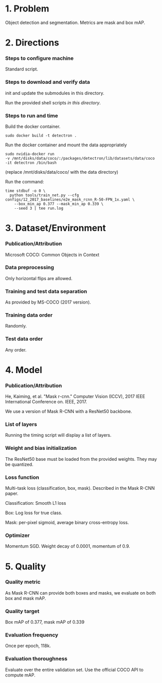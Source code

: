 # 1. Problem
Object detection and segmentation. Metrics are mask and box mAP.

# 2. Directions
### Steps to configure machine
Standard script.

### Steps to download and verify data
init and update the submodules in this directory.

Run the provided shell scripts *in this directory*.

### Steps to run and time
Build the docker container.

```
sudo docker build -t detectron .
```

Run the docker container and mount the data appropriately

```
sudo nvidia-docker run
-v /mnt/disks/data/coco/:/packages/detectron/lib/datasets/data/coco
-it detectron /bin/bash
```

(replace /mnt/disks/data/coco/ with the data directory)

Run the command:
```
time stdbuf -o 0 \
  python tools/train_net.py --cfg configs/12_2017_baselines/e2e_mask_rcnn_R-50-FPN_1x.yaml \
    --box_min_ap 0.377 --mask_min_ap 0.339 \
    --seed 3 | tee run.log
 ```

# 3. Dataset/Environment
### Publication/Attribution
Microsoft COCO: Common Objects in Context

### Data preprocessing
Only horizontal flips are allowed.

### Training and test data separation
As provided by MS-COCO (2017 version).

### Training data order
Randomly.

### Test data order
Any order.

# 4. Model
### Publication/Attribution
He, Kaiming, et al. "Mask r-cnn." Computer Vision (ICCV), 2017 IEEE International Conference on.
IEEE, 2017.

We use a version of Mask R-CNN with a ResNet50 backbone.

### List of layers 
Running the timing script will display a list of layers.

### Weight and bias initialization
The ResNet50 base must be loaded from the provided weights. They may be quantized.

### Loss function
Multi-task loss (classification, box, mask). Described in the Mask R-CNN paper.

Classification: Smooth L1 loss

Box: Log loss for true class.

Mask: per-pixel sigmoid, average binary cross-entropy loss.

### Optimizer
Momentum SGD. Weight decay of 0.0001, momentum of 0.9.

# 5. Quality
### Quality metric
As Mask R-CNN can provide both boxes and masks, we evaluate on both box and mask mAP.

### Quality target
Box mAP of 0.377, mask mAP of 0.339

### Evaluation frequency
Once per epoch, 118k.

### Evaluation thoroughness
Evaluate over the entire validation set. Use the official COCO API to compute mAP.
